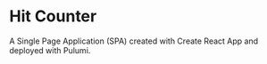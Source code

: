 # Hit Counter

A Single Page Application (SPA) created with Create React App and deployed with Pulumi.
